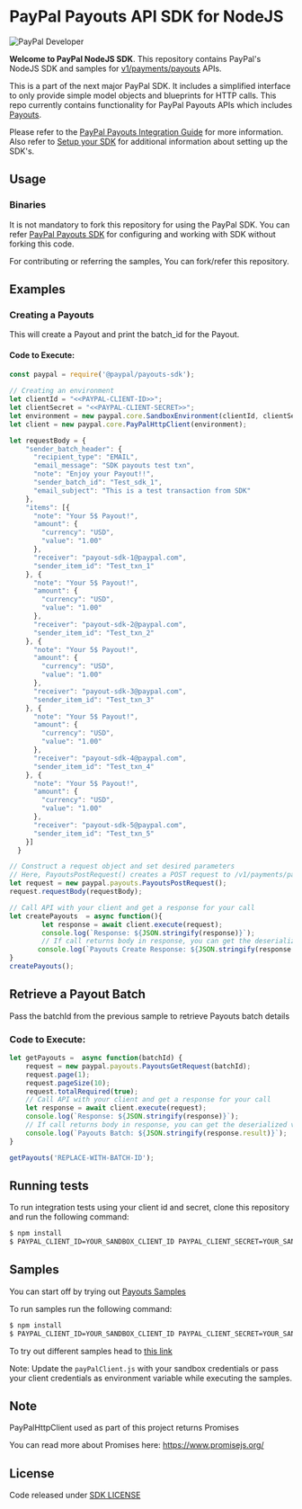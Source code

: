 # PayPal Payouts API SDK for NodeJS

![PayPal Developer](homepage.jpg)

__Welcome to PayPal NodeJS SDK__. This repository contains PayPal's NodeJS SDK and samples for [v1/payments/payouts](https://developer.paypal.com/docs/api/payments.payouts-batch/v1/) APIs.

This is a part of the next major PayPal SDK. It includes a simplified interface to only provide simple model objects and blueprints for HTTP calls. This repo currently contains functionality for PayPal Payouts APIs which includes [Payouts](https://developer.paypal.com/docs/api/payments.payouts-batch/v1/).

Please refer to the [PayPal Payouts Integration Guide](https://developer.paypal.com/docs/payouts/) for more information. Also refer to [Setup your SDK](https://developer.paypal.com/docs/payouts/reference/setup-sdk) for additional information about setting up the SDK's.

## Usage
### Binaries

It is not mandatory to fork this repository for using the PayPal SDK. You can refer [PayPal Payouts SDK](https://developer.paypal.com/docs/payouts/reference/setup-sdk/#install-the-sdk) for configuring and working with SDK without forking this code.

For contributing or referring the samples, You can fork/refer this repository. 

## Examples
### Creating a Payouts
This will create a Payout and print the batch_id for the Payout.
#### Code to Execute:
```javascript
const paypal = require('@paypal/payouts-sdk');
  
// Creating an environment
let clientId = "<<PAYPAL-CLIENT-ID>>";
let clientSecret = "<<PAYPAL-CLIENT-SECRET>>";
let environment = new paypal.core.SandboxEnvironment(clientId, clientSecret);
let client = new paypal.core.PayPalHttpClient(environment);

let requestBody = {
    "sender_batch_header": {
      "recipient_type": "EMAIL",
      "email_message": "SDK payouts test txn",
      "note": "Enjoy your Payout!!",
      "sender_batch_id": "Test_sdk_1",
      "email_subject": "This is a test transaction from SDK"
    },
    "items": [{
      "note": "Your 5$ Payout!",
      "amount": {
        "currency": "USD",
        "value": "1.00"
      },
      "receiver": "payout-sdk-1@paypal.com",
      "sender_item_id": "Test_txn_1"
    }, {
      "note": "Your 5$ Payout!",
      "amount": {
        "currency": "USD",
        "value": "1.00"
      },
      "receiver": "payout-sdk-2@paypal.com",
      "sender_item_id": "Test_txn_2"
    }, {
      "note": "Your 5$ Payout!",
      "amount": {
        "currency": "USD",
        "value": "1.00"
      },
      "receiver": "payout-sdk-3@paypal.com",
      "sender_item_id": "Test_txn_3"
    }, {
      "note": "Your 5$ Payout!",
      "amount": {
        "currency": "USD",
        "value": "1.00"
      },
      "receiver": "payout-sdk-4@paypal.com",
      "sender_item_id": "Test_txn_4"
    }, {
      "note": "Your 5$ Payout!",
      "amount": {
        "currency": "USD",
        "value": "1.00"
      },
      "receiver": "payout-sdk-5@paypal.com",
      "sender_item_id": "Test_txn_5"
    }]
  }

// Construct a request object and set desired parameters
// Here, PayoutsPostRequest() creates a POST request to /v1/payments/payouts
let request = new paypal.payouts.PayoutsPostRequest();
request.requestBody(requestBody);

// Call API with your client and get a response for your call
let createPayouts  = async function(){
        let response = await client.execute(request);
        console.log(`Response: ${JSON.stringify(response)}`);
        // If call returns body in response, you can get the deserialized version from the result attribute of the response.
       console.log(`Payouts Create Response: ${JSON.stringify(response.result)}`);
}
createPayouts();
```

## Retrieve a Payout Batch
Pass the batchId from the previous sample to retrieve Payouts batch details
### Code to Execute:
```javascript
let getPayouts =  async function(batchId) {
    request = new paypal.payouts.PayoutsGetRequest(batchId);
    request.page(1);
    request.pageSize(10);
    request.totalRequired(true);
    // Call API with your client and get a response for your call
    let response = await client.execute(request);
    console.log(`Response: ${JSON.stringify(response)}`);
    // If call returns body in response, you can get the deserialized version from the result attribute of the response.
    console.log(`Payouts Batch: ${JSON.stringify(response.result)}`);
}

getPayouts('REPLACE-WITH-BATCH-ID'); 
```

## Running tests

To run integration tests using your client id and secret, clone this repository and run the following command:
```sh
$ npm install
$ PAYPAL_CLIENT_ID=YOUR_SANDBOX_CLIENT_ID PAYPAL_CLIENT_SECRET=YOUR_SANDBOX_CLIENT_SECRET npm test
```

## Samples

You can start off by trying out [Payouts Samples](samples/runAll.js)

To run samples run the following command:
```sh
$ npm install
$ PAYPAL_CLIENT_ID=YOUR_SANDBOX_CLIENT_ID PAYPAL_CLIENT_SECRET=YOUR_SANDBOX_CLIENT_SECRET npm test
```

To try out different samples head to [this link](samples)

Note: Update the `payPalClient.js` with your sandbox  credentials or pass your client credentials as environment variable while executing the samples.

## Note

PayPalHttpClient used as part of this project returns Promises

You can read more about Promises here: https://www.promisejs.org/


## License
Code released under [SDK LICENSE](LICENSE)  